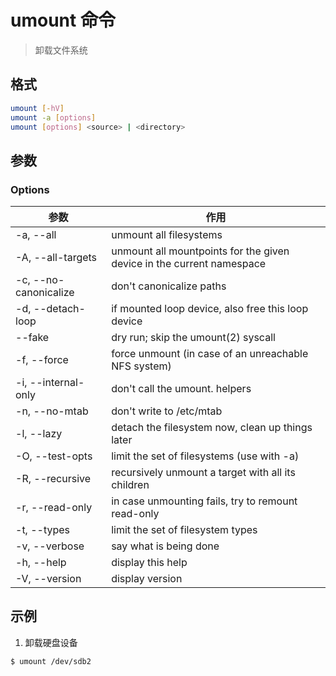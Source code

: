 # umount 命令

> 卸载文件系统

## 格式

```bash
umount [-hV]
umount -a [options]
umount [options] <source> | <directory>
```

## 参数

### Options

| 参数 | 作用 |
| --------- | --------- |
| -a, --all | unmount all filesystems |
| -A, --all-targets | unmount all mountpoints for the given device in the current namespace |
| -c, --no-canonicalize | don't canonicalize paths |
| -d, --detach-loop | if mounted loop device, also free this loop device |
| --fake | dry run; skip the umount(2) syscall |
| -f, --force | force unmount (in case of an unreachable NFS system) |
| -i, --internal-only | don't call the umount.<type> helpers |
| -n, --no-mtab | don't write to /etc/mtab |
| -l, --lazy | detach the filesystem now, clean up things later |
| -O, --test-opts <list> | limit the set of filesystems (use with -a) |
| -R, --recursive | recursively unmount a target with all its children |
| -r, --read-only | in case unmounting fails, try to remount read-only |
| -t, --types <list> | limit the set of filesystem types |
| -v, --verbose | say what is being done |
| -h, --help | display this help |
| -V, --version | display version |

## 示例

1. 卸载硬盘设备

```bash
$ umount /dev/sdb2
```
